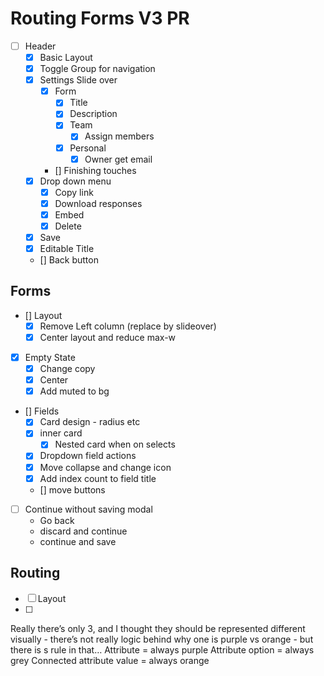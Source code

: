 # Routing Forms V3 PR

- [ ] Header
  - [X] Basic Layout
  - [X] Toggle Group for navigation
  - [X] Settings Slide over
    - [X] Form
      - [X] Title
      - [X] Description
      - [X] Team
        - [X] Assign members
      - [X] Personal
        - [X] Owner get email
    - [] Finishing touches
  - [X] Drop down menu
    - [X] Copy link
    - [X] Download responses
    - [X] Embed
    - [X] Delete
  - [X] Save
  - [X] Editable Title
  - [] Back button

## Forms
- [] Layout
  - [X] Remove Left column (replace by slideover)
  - [X] Center layout and reduce max-w
- [X] Empty State
  - [X] Change copy
  - [X] Center
  - [X] Add muted to bg

- [] Fields
  - [X] Card design - radius etc
  - [X] inner card
    - [X] Nested card when on selects
  - [X] Dropdown field actions 
  - [X] Move collapse and change icon
  - [X] Add index count to field title
  - [] move buttons
-[ ] Continue without saving modal
  * Go back 
  * discard and continue
  * continue and save

## Routing
- [ ] Layout
- [ ] 


Really there’s only 3, and I thought they should be represented different visually - there’s not really logic behind why one is purple vs orange - but there is s rule in that…
Attribute = always purple
Attribute option = always grey
Connected attribute value = always orange
